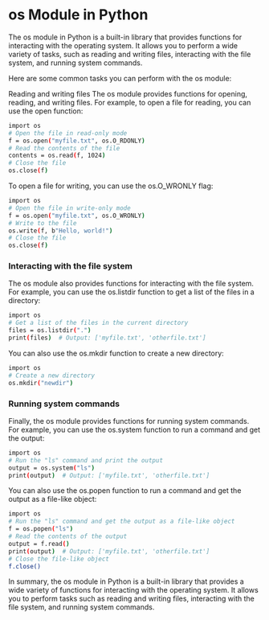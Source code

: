 # os Module in Python
The os module in Python is a built-in library that provides functions for interacting with the operating system. It allows you to perform a wide variety of tasks, such as reading and writing files, interacting with the file system, and running system commands.

Here are some common tasks you can perform with the os module:

Reading and writing files The os module provides functions for opening, reading, and writing files. For example, to open a file for reading, you can use the open function:
```bash
import os
# Open the file in read-only mode
f = os.open("myfile.txt", os.O_RDONLY)
# Read the contents of the file
contents = os.read(f, 1024)
# Close the file
os.close(f)
```

To open a file for writing, you can use the os.O_WRONLY flag:
```bash
import os
# Open the file in write-only mode
f = os.open("myfile.txt", os.O_WRONLY)
# Write to the file
os.write(f, b"Hello, world!")
# Close the file
os.close(f)
```

### Interacting with the file system
The os module also provides functions for interacting with the file system. For example, you can use the os.listdir function to get a list of the files in a directory:
```bash
import os
# Get a list of the files in the current directory
files = os.listdir(".")
print(files)  # Output: ['myfile.txt', 'otherfile.txt']
```

You can also use the os.mkdir function to create a new directory:
```bash
import os
# Create a new directory
os.mkdir("newdir")
```

### Running system commands
Finally, the os module provides functions for running system commands. For example, you can use the os.system function to run a command and get the output:
```bash
import os
# Run the "ls" command and print the output
output = os.system("ls")
print(output)  # Output: ['myfile.txt', 'otherfile.txt']
```

You can also use the os.popen function to run a command and get the output as a file-like object:
```bash
import os
# Run the "ls" command and get the output as a file-like object
f = os.popen("ls")
# Read the contents of the output
output = f.read()
print(output)  # Output: ['myfile.txt', 'otherfile.txt']
# Close the file-like object
f.close()
```

In summary, the os module in Python is a built-in library that provides a wide variety of functions for interacting with the operating system. It allows you to perform tasks such as reading and writing files, interacting with the file system, and running system commands.
